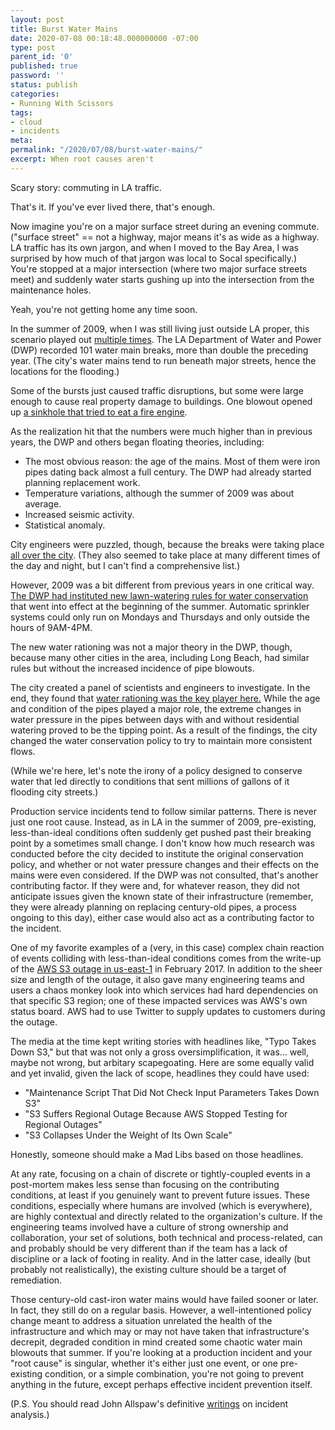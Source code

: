 ```yaml
---
layout: post
title: Burst Water Mains
date: 2020-07-08 00:18:48.000000000 -07:00
type: post
parent_id: '0'
published: true
password: ''
status: publish
categories:
- Running With Scissors
tags:
- cloud
- incidents
meta:
permalink: "/2020/07/08/burst-water-mains/"
excerpt: When root causes aren't
---
```


Scary story: commuting in LA traffic.

That's it. If you've ever lived there, that's enough.

Now imagine you're on a major surface street during an evening commute. ("surface street" == not a highway, major means it's as wide as a highway. LA traffic has its own jargon, and when I moved to the Bay Area, I was surprised by how much of that jargon was local to Socal specifically.) You're stopped at a major intersection (where two major surface streets meet) and suddenly water starts gushing up into the intersection from the maintenance holes.

Yeah, you're not getting home any time soon.

In the summer of 2009, when I was still living just outside LA proper, this scenario played out [multiple times](https://latimesblogs.latimes.com/lanow/2009/09/2-more-la-water-main-burst-overnight-bringing-more-questions.html). The LA Department of Water and Power (DWP) recorded 101 water main breaks, more than double the preceding year. (The city's water mains tend to run beneath major streets, hence the locations for the flooding.)

Some of the bursts just caused traffic disruptions, but some were large enough to cause real property damage to buildings. One blowout opened up [a sinkhole that tried to eat a fire engine](https://www.scpr.org/news/2009/09/08/6065/fire-truck-falls-north-hollywood-sinkhole/).

As the realization hit that the numbers were much higher than in previous years, the DWP and others began floating theories, including:

* The most obvious reason: the age of the mains. Most of them were iron pipes dating back almost a full century. The DWP had already started planning replacement work.
* Temperature variations, although the summer of 2009 was about average.
* Increased seismic activity.
* Statistical anomaly.

City engineers were puzzled, though, because the breaks were taking place [all over the city](https://www.latimes.com/local/la-me-watermain-break-map20-html-htmlstory.html). (They also seemed to take place at many different times of the day and night, but I can't find a comprehensive list.)

However, 2009 was a bit different from previous years in one critical way. [The DWP had instituted new lawn-watering rules for water conservation](https://www.latimes.com/archives/la-xpm-2009-apr-23-me-lawn-watering23-story.html) that went into effect at the beginning of the summer. Automatic sprinkler systems could only run on Mondays and Thursdays and only outside the hours of 9AM-4PM.

The new water rationing was not a major theory in the DWP, though, because many other cities in the area, including Long Beach, had similar rules but without the increased incidence of pipe blowouts.

The city created a panel of scientists and engineers to investigate. In the end, they found that [water rationing was the key player here.](https://www.latimes.com/archives/la-xpm-2010-apr-13-la-me-water-mains14-2010apr14-story.html) While the age and condition of the pipes played a major role, the extreme changes in water pressure in the pipes between days with and without residential watering proved to be the tipping point. As a result of the findings, the city changed the water conservation policy to try to maintain more consistent flows.

(While we're here, let's note the irony of a policy designed to conserve water that led directly to conditions that sent millions of gallons of it flooding city streets.)

Production service incidents tend to follow similar patterns. There is never just one root cause. Instead, as in LA in the summer of 2009, pre-existing, less-than-ideal conditions often suddenly get pushed past their breaking point by a sometimes small change. I don't know how much research was conducted before the city decided to institute the original conservation policy, and whether or not water pressure changes and their effects on the mains were even considered. If the DWP was not consulted, that's another contributing factor. If they were and, for whatever reason, they did not anticipate issues given the known state of their infrastructure (remember, they were already planning on replacing century-old pipes, a process ongoing to this day), either case would also act as a contributing factor to the incident.

One of my favorite examples of a (very, in this case) complex chain reaction of events colliding with less-than-ideal conditions comes from the write-up of the [AWS S3 outage in us-east-1](https://aws.amazon.com/message/41926/) in February 2017. In addition to the sheer size and length of the outage, it also gave many engineering teams and users a chaos monkey look into which services had hard dependencies on that specific S3 region; one of these impacted services was AWS's own status board. AWS had to use Twitter to supply updates to customers during the outage.

The media at the time kept writing stories with headlines like, "Typo Takes Down S3," but that was not only a gross oversimplification, it was... well, maybe not wrong, but arbitary scapegoating. Here are some equally valid and yet invalid, given the lack of scope, headlines they could have used:

* "Maintenance Script That Did Not Check Input Parameters Takes Down S3"
* "S3 Suffers Regional Outage Because AWS Stopped Testing for Regional Outages"
* "S3 Collapses Under the Weight of Its Own Scale"

Honestly, someone should make a Mad Libs based on those headlines.

At any rate, focusing on a chain of discrete or tightly-coupled events in a post-mortem makes less sense than focusing on the contributing conditions, at least if you genuinely want to prevent future issues. These conditions, especially where humans are involved (which is everywhere), are highly contextual and directly related to the organization's culture. If the engineering teams involved have a culture of strong ownership and collaboration, your set of solutions, both technical and process-related, can and probably should be very different than if the team has a lack of discipline or a lack of footing in reality. And in the latter case, ideally (but probably not realistically), the existing culture should be a target of remediation.

Those century-old cast-iron water mains would have failed sooner or later. In fact, they still do on a regular basis. However, a well-intentioned policy change meant to address a situation unrelated the health of the infrastructure and which may or may not have taken that infrastructure's decrepit, degraded condition in mind created some chaotic water main blowouts that summer. If you're looking at a production incident and your "root cause" is singular, whether it's either just one event, or one pre-existing condition, or a simple combination, you're not going to prevent anything in the future, except perhaps effective incident prevention itself.

(P.S. You should read John Allspaw's definitive [writings](https://www.kitchensoap.com/2014/11/14/the-infinite-hows-or-the-dangers-of-the-five-whys/) on incident analysis.)

